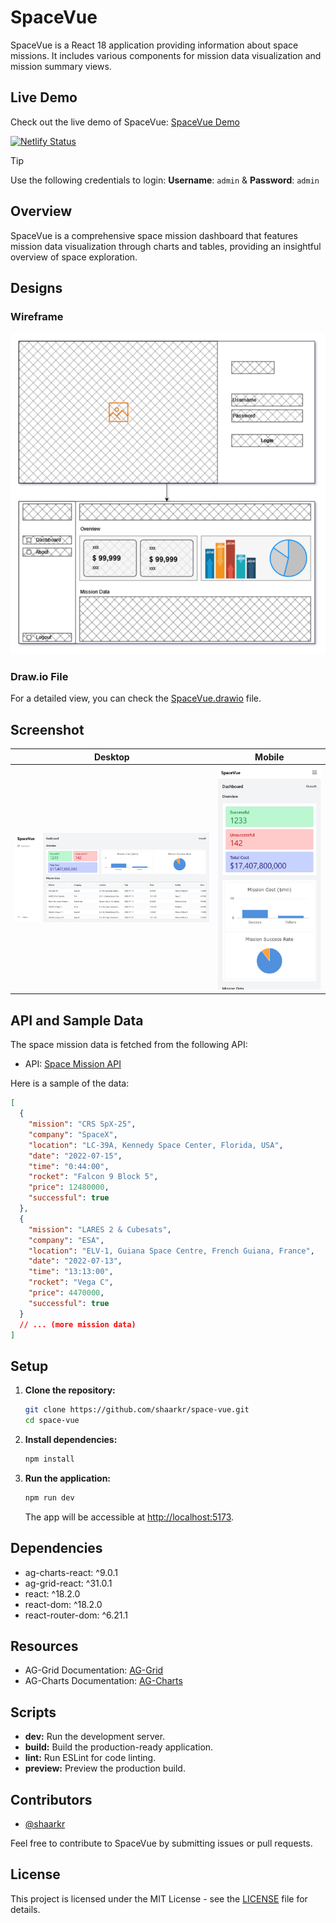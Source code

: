 # SpaceVue

SpaceVue is a React 18 application providing information about space missions. It includes various components for mission data visualization and mission summary views.

## Live Demo

Check out the live demo of SpaceVue: [SpaceVue Demo](https://space-vue-wm.netlify.app/)

[![Netlify Status](https://api.netlify.com/api/v1/badges/d259fdb3-3ad8-4303-974f-e1c0416c64b9/deploy-status)](https://app.netlify.com/sites/space-vue-wm/deploys)

> [!TIP]
> Use the following credentials to login: **Username**: `admin` & **Password**: `admin`

## Overview

SpaceVue is a comprehensive space mission dashboard that features mission data visualization through charts and tables, providing an insightful overview of space exploration.

## Designs

### Wireframe

![SpaceVue Wireframe](docs/SpaceVue.drawio.png)

### Draw.io File

For a detailed view, you can check the [SpaceVue.drawio](docs/SpaceVue.drawio) file.

## Screenshot

| Desktop                                  | Mobile                                            |
| ---------------------------------------- | ------------------------------------------------- |
| <img src="./screenshots/desktop.png"  /> | <img src="./screenshots/mobile.png" width="500"/> |

## API and Sample Data

The space mission data is fetched from the following API:

- API: [Space Mission API](https://www.ag-grid.com/example-assets/space-mission-data.json)

Here is a sample of the data:

```json
[
  {
    "mission": "CRS SpX-25",
    "company": "SpaceX",
    "location": "LC-39A, Kennedy Space Center, Florida, USA",
    "date": "2022-07-15",
    "time": "0:44:00",
    "rocket": "Falcon 9 Block 5",
    "price": 12480000,
    "successful": true
  },
  {
    "mission": "LARES 2 & Cubesats",
    "company": "ESA",
    "location": "ELV-1, Guiana Space Centre, French Guiana, France",
    "date": "2022-07-13",
    "time": "13:13:00",
    "rocket": "Vega C",
    "price": 4470000,
    "successful": true
  }
  // ... (more mission data)
]
```

## Setup

1. **Clone the repository:**

   ```bash
   git clone https://github.com/shaarkr/space-vue.git
   cd space-vue
   ```

2. **Install dependencies:**

   ```bash
   npm install
   ```

3. **Run the application:**

   ```bash
   npm run dev
   ```

   The app will be accessible at [http://localhost:5173](http://localhost:5173).

## Dependencies

- ag-charts-react: ^9.0.1
- ag-grid-react: ^31.0.1
- react: ^18.2.0
- react-dom: ^18.2.0
- react-router-dom: ^6.21.1

## Resources

- AG-Grid Documentation: [AG-Grid](https://www.ag-grid.com/)
- AG-Charts Documentation: [AG-Charts](https://charts.ag-grid.com/)

## Scripts

- **dev:** Run the development server.
- **build:** Build the production-ready application.
- **lint:** Run ESLint for code linting.
- **preview:** Preview the production build.

## Contributors

- [@shaarkr](https://github.com/shaarkr)

Feel free to contribute to SpaceVue by submitting issues or pull requests.

## License

This project is licensed under the MIT License - see the [LICENSE](LICENSE) file for details.
